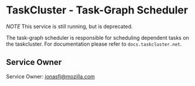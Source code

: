TaskCluster - Task-Graph Scheduler
==================================

*NOTE* This service is still running, but is deprecated.

The task-graph scheduler is responsible for scheduling dependent tasks on the
taskcluster. For documentation please refer to `docs.taskcluster.net`.

Service Owner
-------------

Service Owner: jonasfj@mozilla.com
